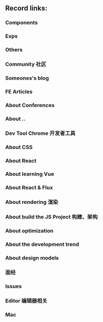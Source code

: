 ## Record links:


### Components


### Exps


### Others


### Community 社区


### Someones's blog


### FE Articles


### About Conferences


### About ..


### Dev Tool Chrome 开发者工具


### About CSS


### About React


### About learning Vue


### About React & Flux


### About rendering 渲染


### About build the JS Project 构建、架构


### About optimization


### About the development trend


### About design models


### 面经


### Issues


### Editor 编辑器相关


### Mac
